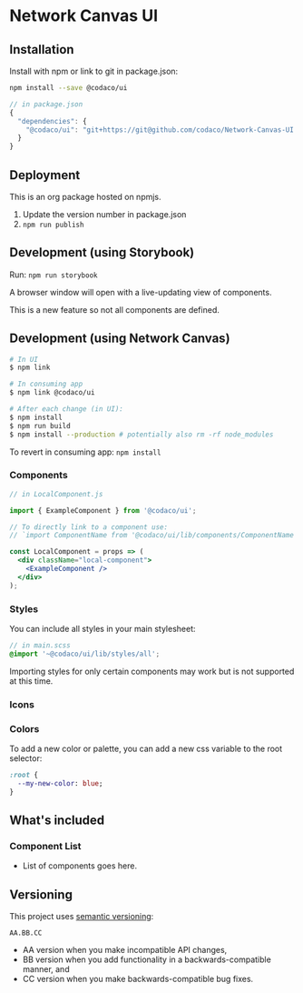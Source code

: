 # Network Canvas UI

## Installation

Install with npm or link to git in package.json:

```sh
npm install --save @codaco/ui
```

```js
// in package.json
{
  "dependencies": {
    "@codaco/ui": "git+https://git@github.com/codaco/Network-Canvas-UI.git"
  }
}
```

## Deployment

This is an org package hosted on npmjs.

1. Update the version number in package.json
1. `npm run publish`

## Development (using Storybook)

Run:
`npm run storybook`

A browser window will open with a live-updating view of components.

This is a new feature so not all components are defined.

## Development (using Network Canvas)

```sh
# In UI
$ npm link

# In consuming app
$ npm link @codaco/ui

# After each change (in UI):
$ npm install
$ npm run build
$ npm install --production # potentially also rm -rf node_modules
```

To revert in consuming app: `npm install`

### Components

```jsx
// in LocalComponent.js

import { ExampleComponent } from '@codaco/ui';

// To directly link to a component use:
// `import ComponentName from '@codaco/ui/lib/components/ComponentName'`;

const LocalComponent = props => (
  <div className="local-component">
    <ExampleComponent />
  </div>
);
```

### Styles

You can include all styles in your main stylesheet:

```scss
// in main.scss
@import '~@codaco/ui/lib/styles/all';
```

Importing styles for only certain components may work but is not supported at this time.

### Icons

### Colors

To add a new color or palette, you can add a new css variable to the root selector:

``` SASS
:root {
  --my-new-color: blue;
}
```

## What's included

### Component List

- List of components goes here.

## Versioning

This project uses [semantic versioning](http://semver.org/):

`
AA.BB.CC
`

- AA version when you make incompatible API changes,
- BB version when you add functionality in a backwards-compatible manner, and
- CC version when you make backwards-compatible bug fixes.
